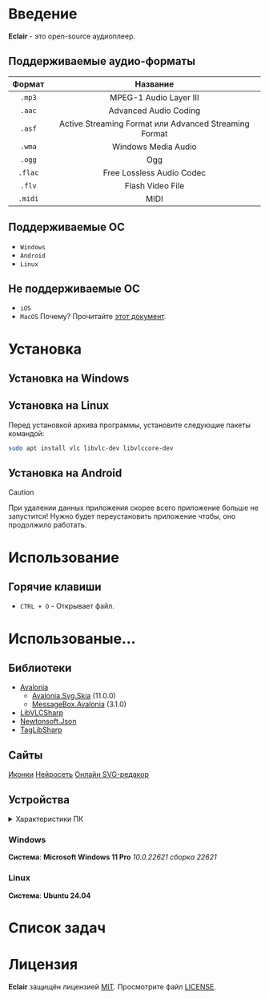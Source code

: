 # Введение
**Eclair** - это open-source аудиоплеер.
## Поддерживаемые аудио-форматы
| Формат | Название                                              |
| :----: | :---------------------------------------------------: |
| `.mp3` | MPEG-1 Audio Layer III                                |
| `.aac` | Advanced Audio Coding                                 |
| `.asf` | Active Streaming Format или Advanced Streaming Format |
| `.wma` | Windows Media Audio                                   |
| `.ogg` | Ogg                                                   |
| `.flac`| Free Lossless Audio Codec                             |
| `.flv` | Flash Video File                                      |
| `.midi`| MIDI                                                  |

## Поддерживаемые ОС
* `Windows`
* `Android`
* `Linux`
## Не поддерживаемые ОС
* `iOS`
* `MacOS`
Почему? Прочитайте [этот документ](res/about_apple_devices.md).

# Установка
## Установка на Windows
## Установка на Linux
Перед установкой архива программы, установите следующие пакеты командой:
```bash
sudo apt install vlc libvlc-dev libvlccore-dev
```
## Установка на Android
> [!CAUTION]
> При удалении данных приложения скорее всего приложение больше не запустится!
> Нужно будет переустановить приложение чтобы, оно продолжило работать.

# Использование
## Горячие клавиши
* `CTRL + O` - Открывает файл.

# Использованые...
## Библиотеки
* [Avalonia](https://github.com/AvaloniaUI/Avalonia)
    - [Avalonia.Svg.Skia](https://github.com/wieslawsoltes/Svg.Skia) (11.0.0)
    - [MessageBox.Avalonia](https://github.com/AvaloniaCommunity/MessageBox.Avalonia) (3.1.0)
* [LibVLCSharp](https://github.com/videolan/libvlcsharp)
* [Newtonsoft.Json](https://github.com/JamesNK/Newtonsoft.Json/)
* [TagLibSharp](https://github.com/mono/taglib-sharp)
## Сайты
[Иконки](https://icon-icons.com)
[Нейросеть](https://blackbox.ai)
[Онлайн SVG-редакор](https://mediamodifier.com/free-svg-editor)
## Устройства

<details>
<summary>Характеристики ПК</summary>

|Ключ|Значение|
|:-:|:-:|
|Процессор|Intel(R) Core(TM) i5-8400 CPU @ 2.80GHz, 2808 МГц, ядер: 6|
</details>

### Windows
**Система**: **Microsoft Windows 11 Pro** *10.0.22621 сборка 22621*
### Linux
**Система**: **Ubuntu 24.04**

# Список задач

# Лицензия
**Eclair** защищён лицензией [MIT](https://choosealicense.com/licenses/mit/#). Просмотрите файл [LICENSE](LICENSE).